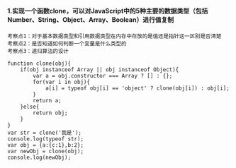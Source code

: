 #### 1.实现一个函数clone，可以对JavaScript中的5种主要的数据类型（包括Number、String、Object、Array、Boolean）进行值复制
    考察点1：对于基本数据类型和引用数据类型在内存中存放的是值还是指针这一区别是否清楚
    考察点2：是否知道如何判断一个变量是什么类型的
    考察点3：递归算法的设计
```
function clone(obj){
    if(obj instanceof Array || obj instanceof Object){
        var a = obj.constructor === Array ? [] : {};
        for(var i in obj){
            a[i] = typeof obj[i] == 'object' ? clone(obj[i]) : obj[i];
        }
        return a;
    }else{
        return obj;
    }
}
var str = clone('我是');
console.log(typeof str);
var obj = {a:{c:1},b:2};
var newObj = clone(obj);
console.log(newObj);
```